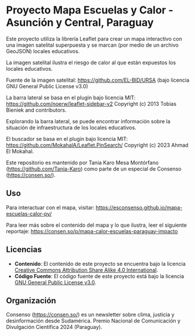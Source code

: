# Proyecto Mapa Escuelas y Calor - Asunción y Central, Paraguay

Este proyecto utiliza la librería Leaflet para crear un mapa interactivo con una imagen satelital superpuesta y se marcan (por medio de un archivo GeoJSON) locales educativos.

La imagen satelital ilustra el riesgo de calor al que están expuestos los locales educativos.

Fuente de la imagen satelital: https://github.com/EL-BID/URSA (bajo licencia GNU General Public License v3.0)

La barra lateral se basa en el plugin bajo licencia MIT: https://github.com/noerw/leaflet-sidebar-v2
Copyright (c) 2013 Tobias Bieniek and contributors.

Explorando la barra lateral, se puede encontrar información sobre la situación de infraestructura de los locales educativos.

El buscador se basa en el plugin bajo licencia MIT: https://github.com/MokahalA/Leaflet.PinSearch/
Copyright (c) 2023 Ahmad El Mokahal.

Este repositorio es mantenido por Tania Karo Mesa Montórfano (https://github.com/Tania-Karo) como parte de un especial de Consenso (https://consen.so/).

## Uso

Para interactuar con el mapa, visitar: https://esconsenso.github.io/mapa-escuelas-calor-py/

Para leer más sobre el contenido del mapa y lo que ilustra, leer el siguiente reportaje: https://consen.so/p/mapa-calor-escuelas-paraguay-impacto

## Licencias

- **Contenido**: El contenido de este proyecto se encuentra bajo la licencia [Creative Commons Attribution Share Alike 4.0 International](https://creativecommons.org/licenses/by-sa/4.0/).
- **Código Fuente**: El código fuente de este proyecto está bajo la licencia [GNU General Public License v3.0](COPYING).

## Organización

Consenso (https://consen.so/) es un newsletter sobre clima, justicia y desinformación desde Sudamérica.
Premio Nacional de Comunicación y Divulgación Científica 2024 (Paraguay).




